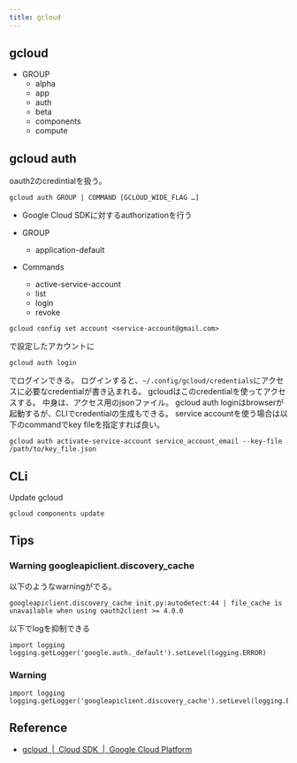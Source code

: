 ```yaml
---
title: gcloud
---
```


## gcloud

* GROUP
    * alpha
    * app
    * auth
    * beta
    * components
    * compute

## gcloud auth
oauth2のcredintialを扱う。

```
gcloud auth GROUP | COMMAND [GCLOUD_WIDE_FLAG …]
```


* Google Cloud SDKに対するauthorizationを行う

* GROUP
    * application-default

* Commands
    * active-service-account
    * list
    * login
    * revoke

```
gcloud config set account <service-account@gmail.com> 
```

で設定したアカウントに

```
gcloud auth login
```

でログインできる。
ログインすると、`~/.config/gcloud/credentials`にアクセスに必要なcredentialが書き込まれる。
gcloudはこのcredentialを使ってアクセスする。
中身は、アクセス用のjsonファイル。
gcloud auth loginはbrowserが起動するが、CLIでcredentialの生成もできる。
service accountを使う場合は以下のcommandでkey fileを指定すれば良い。

```
gcloud auth activate-service-account service_account_email --key-file /path/to/key_file.json
```

## CLi

Update gcloud

```
gcloud components update
```

## Tips

### Warning googleapiclient.discovery_cache
以下のようなwarningがでる。

```
googleapiclient.discovery_cache init.py:autodetect:44 | file_cache is unavailable when using oauth2client >= 4.0.0
```

以下でlogを抑制できる

```
import logging
logging.getLogger('google.auth._default').setLevel(logging.ERROR)
```

### Warning

```
import logging
logging.getLogger('googleapiclient.discovery_cache').setLevel(logging.ERROR)
```


## Reference
* [gcloud  |  Cloud SDK  |  Google Cloud Platform](https://cloud.google.com/sdk/gcloud/reference/)

